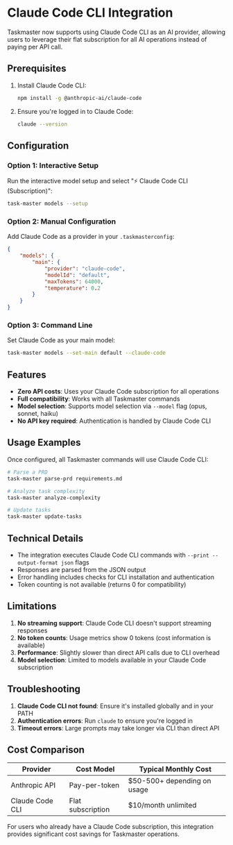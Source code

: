 # Claude Code CLI Integration

Taskmaster now supports using Claude Code CLI as an AI provider, allowing users to leverage their flat subscription for all AI operations instead of paying per API call.

## Prerequisites

1. Install Claude Code CLI:

   ```bash
   npm install -g @anthropic-ai/claude-code
   ```

2. Ensure you're logged in to Claude Code:
   ```bash
   claude --version
   ```

## Configuration

### Option 1: Interactive Setup

Run the interactive model setup and select "⚡ Claude Code CLI (Subscription)":

```bash
task-master models --setup
```

### Option 2: Manual Configuration

Add Claude Code as a provider in your `.taskmasterconfig`:

```json
{
	"models": {
		"main": {
			"provider": "claude-code",
			"modelId": "default",
			"maxTokens": 64000,
			"temperature": 0.2
		}
	}
}
```

### Option 3: Command Line

Set Claude Code as your main model:

```bash
task-master models --set-main default --claude-code
```

## Features

- **Zero API costs**: Uses your Claude Code subscription for all operations
- **Full compatibility**: Works with all Taskmaster commands
- **Model selection**: Supports model selection via `--model` flag (opus, sonnet, haiku)
- **No API key required**: Authentication is handled by Claude Code CLI

## Usage Examples

Once configured, all Taskmaster commands will use Claude Code CLI:

```bash
# Parse a PRD
task-master parse-prd requirements.md

# Analyze task complexity
task-master analyze-complexity

# Update tasks
task-master update-tasks
```

## Technical Details

- The integration executes Claude Code CLI commands with `--print --output-format json` flags
- Responses are parsed from the JSON output
- Error handling includes checks for CLI installation and authentication
- Token counting is not available (returns 0 for compatibility)

## Limitations

1. **No streaming support**: Claude Code CLI doesn't support streaming responses
2. **No token counts**: Usage metrics show 0 tokens (cost information is available)
3. **Performance**: Slightly slower than direct API calls due to CLI overhead
4. **Model selection**: Limited to models available in your Claude Code subscription

## Troubleshooting

1. **Claude Code CLI not found**: Ensure it's installed globally and in your PATH
2. **Authentication errors**: Run `claude` to ensure you're logged in
3. **Timeout errors**: Large prompts may take longer via CLI than direct API

## Cost Comparison

| Provider        | Cost Model        | Typical Monthly Cost        |
| --------------- | ----------------- | --------------------------- |
| Anthropic API   | Pay-per-token     | $50-500+ depending on usage |
| Claude Code CLI | Flat subscription | $10/month unlimited         |

For users who already have a Claude Code subscription, this integration provides significant cost savings for Taskmaster operations.
